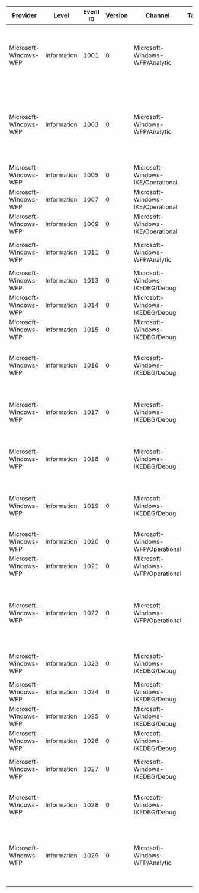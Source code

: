 Provider               |  Level        |  Event ID  |  Version  |  Channel                            |  Task  |  Opcode  |  Keyword  |  Message
-----------------------|---------------|------------|-----------|-------------------------------------|--------|----------|-----------|------------------------------------------------------------------------------------------------------------------------
Microsoft-Windows-WFP  |  Information  |  1001      |  0        |  Microsoft-Windows-WFP/Analytic     |        |          |           |  WFP: Packet Dropped - Filter Run-Time ID: {Timestamp}4, Layer Run-Time ID: {Timestamp}5
Microsoft-Windows-WFP  |  Information  |  1003      |  0        |  Microsoft-Windows-WFP/Analytic     |        |          |           |  IPsec: Packet Dropped - Error Code: {FailureStatus}, Filter Run-Time ID: {Timestamp}2, Layer Run-Time ID: {Timestamp}3
Microsoft-Windows-WFP  |  Information  |  1005      |  0        |  Microsoft-Windows-IKE/Operational  |        |          |           |  IPsec: Main Mode Failure
Microsoft-Windows-WFP  |  Information  |  1007      |  0        |  Microsoft-Windows-IKE/Operational  |        |          |           |  IPsec: Quick Mode Failure
Microsoft-Windows-WFP  |  Information  |  1009      |  0        |  Microsoft-Windows-IKE/Operational  |        |          |           |  IPsec: Extended Mode Failure
Microsoft-Windows-WFP  |  Information  |  1011      |  0        |  Microsoft-Windows-WFP/Analytic     |        |          |           |  IPsec DoS Protection: Packet Dropped
Microsoft-Windows-WFP  |  Information  |  1013      |  0        |  Microsoft-Windows-IKEDBG/Debug     |        |          |           |  IPsec: Main Mode SA Terminated
Microsoft-Windows-WFP  |  Information  |  1014      |  0        |  Microsoft-Windows-IKEDBG/Debug     |        |          |           |  IPsec: Main Mode SA Established
Microsoft-Windows-WFP  |  Information  |  1015      |  0        |  Microsoft-Windows-IKEDBG/Debug     |        |          |           |  IPsec: Main Mode SA Established
Microsoft-Windows-WFP  |  Information  |  1016      |  0        |  Microsoft-Windows-IKEDBG/Debug     |        |          |           |  IPsec: Extended Mode and Main Mode SAs Established
Microsoft-Windows-WFP  |  Information  |  1017      |  0        |  Microsoft-Windows-IKEDBG/Debug     |        |          |           |  IPsec: Extended Mode and Main Mode SAs Established
Microsoft-Windows-WFP  |  Information  |  1018      |  0        |  Microsoft-Windows-IKEDBG/Debug     |        |          |           |  IPsec: Extended Mode and Main Mode SAs Established
Microsoft-Windows-WFP  |  Information  |  1019      |  0        |  Microsoft-Windows-IKEDBG/Debug     |        |          |           |  IPsec: Extended Mode and Main Mode SAs Established
Microsoft-Windows-WFP  |  Information  |  1020      |  0        |  Microsoft-Windows-WFP/Operational  |        |          |           |  IPsec DoS Protection Enabled
Microsoft-Windows-WFP  |  Information  |  1021      |  0        |  Microsoft-Windows-WFP/Operational  |        |          |           |  IPsec DoS Protection Disabled
Microsoft-Windows-WFP  |  Information  |  1022      |  0        |  Microsoft-Windows-WFP/Operational  |        |          |           |  IPsec DoS Protection failed to create state because the maximum number of entries allowed by policy has been reached
Microsoft-Windows-WFP  |  Information  |  1023      |  0        |  Microsoft-Windows-IKEDBG/Debug     |        |          |           |  IPsec: Negotiation Request Initiated
Microsoft-Windows-WFP  |  Information  |  1024      |  0        |  Microsoft-Windows-IKEDBG/Debug     |        |          |           |  IPsec: Send ISAKMP Packet
Microsoft-Windows-WFP  |  Information  |  1025      |  0        |  Microsoft-Windows-IKEDBG/Debug     |        |          |           |  IPsec: Receive ISAKMP Packet
Microsoft-Windows-WFP  |  Information  |  1026      |  0        |  Microsoft-Windows-IKEDBG/Debug     |        |          |           |  WFP: User Mode Error
Microsoft-Windows-WFP  |  Information  |  1027      |  0        |  Microsoft-Windows-IKEDBG/Debug     |        |          |           |  An IPsec quick mode security association ended.
Microsoft-Windows-WFP  |  Information  |  1028      |  0        |  Microsoft-Windows-IKEDBG/Debug     |        |          |           |  An IPsec quick mode security association was established.
Microsoft-Windows-WFP  |  Information  |  1029      |  0        |  Microsoft-Windows-WFP/Analytic     |        |          |           |  WFP: Packet Dropped - Filter Run-Time ID: {Timestamp}0, Layer Run-Time ID: {Timestamp}1